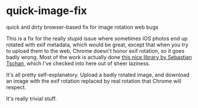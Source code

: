 # quick-image-fix
quick and dirty browser-based fix for image rotation web bugs

This is a fix for the really stupid issue where sometimes iOS photos end up rotated with exif metadata, which would be great, except that when you try to upload them to the web, Chrome doesn't honor exif rotation, so it goes badly wrong.  Most of the work is actually done [this nice library by Sebastian Tschan](https://github.com/blueimp/JavaScript-Load-Image), which I've checked into here out of sheer laziness.  

It's all pretty self-explanatory.  Upload a badly rotated image, and download an image with the exif rotation replaced by real rotation that Chrome will respect.  

It's really trivial stuff.  
